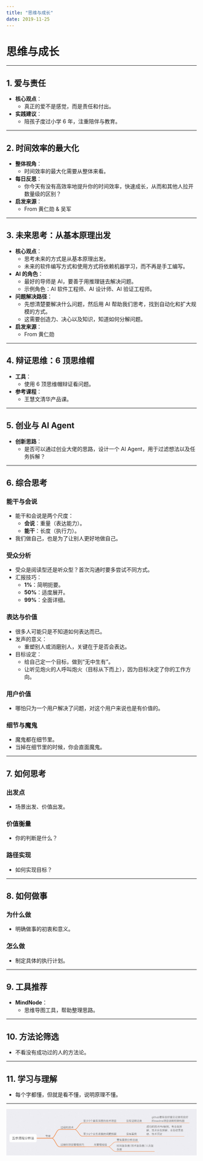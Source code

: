 ```yaml
---
title: "思维与成长"
date: 2019-11-25
---
```

# 思维与成长

---

## **1. 爱与责任**

- **核心观点**：
  - 真正的爱不是感觉，而是责任和付出。
- **实践建议**：
  - 陪孩子度过小学 6 年，注重陪伴与教育。

---

## **2. 时间效率的最大化**

- **整体视角**：
  - 时间效率的最大化需要从整体来看。
- **每日反思**：
  - 你今天有没有高效率地提升你的时间效率，快速成长，从而和其他人拉开数量级的区别？
- **启发来源**：
  - From 黄仁勋 & 吴军

---

## **3. 未来思考：从基本原理出发**

- **核心观点**：
  - 思考未来的方式是从基本原理出发。
  - 未来的软件编写方式和使用方式将依赖机器学习，而不再是手工编写。
- **AI 的角色**：
  - 最好的导师是 AI，要善于用推理链去解决问题。
  - 示例角色：AI 软件工程师、AI 设计师、AI 验证工程师。
- **问题解决路径**：
  - 先想清楚要解决什么问题，然后用 AI 帮助我们思考，找到自动化和扩大规模的方式。
  - 这需要创造力、决心以及知识，知道如何分解问题。
- **启发来源**：
  - From 黄仁勋

---

## **4. 辩证思维：6 顶思维帽**

- **工具**：
  - 使用 6 顶思维帽辩证看问题。
- **参考课程**：
  - 王慧文清华产品课。

---

## **5. 创业与 AI Agent**

- **创新思路**：
  - 是否可以通过创业大佬的思路，设计一个 AI Agent，用于过滤想法以及任务拆解？

---

## **6. 综合思考**

### **能干与会说**
- 能干和会说是两个尺度：
  - **会说**：重量（表达能力）。
  - **能干**：长度（执行力）。
- 我们做自己，也是为了让别人更好地做自己。

### **受众分析**
- 受众是阅读型还是听众型？首次沟通时要多尝试不同方式。
- 汇报技巧：
  - **1%**：简明扼要。
  - **50%**：适度展开。
  - **99%**：全面详细。

### **表达与价值**
- 很多人可能只是不知道如何表达而已。
- 发声的意义：
  - 重塑别人或消磨别人，关键在于是否会表达。
- 目标设定：
  - 给自己定一个目标，做到“无中生有”。
  - 让听见炮火的人呼叫炮火（目标从下而上），因为目标决定了你的工作方向。

### **用户价值**
- 哪怕只为一个用户解决了问题，对这个用户来说也是有价值的。

### **细节与魔鬼**
- 魔鬼都在细节里。
- 当掉在细节里的时候，你会直面魔鬼。

---

## **7. 如何思考**

### **出发点**
- 场景出发、价值出发。

### **价值衡量**
- 你的判断是什么？

### **路径实现**
- 如何实现目标？

---

## **8. 如何做事**

### **为什么做**
- 明确做事的初衷和意义。

### **怎么做**
- 制定具体的执行计划。

---

## **9. 工具推荐**

- **MindNode**：
  - 思维导图工具，帮助整理思路。

---

## **10. 方法论筛选**

- 不看没有成功过的人的方法论。

---

## **11. 学习与理解**

- 每个字都懂，但就是看不懂，说明原理不懂。

---

![Alt Text](image.png)
